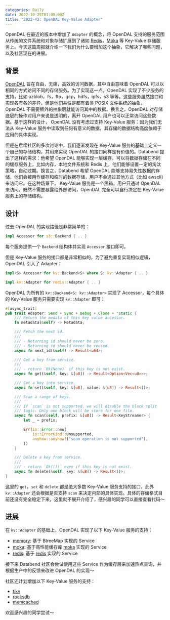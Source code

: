 ```yaml
---
categories: Daily
date: 2022-10-25T01:00:00Z
title: "2022-42: OpenDAL Key-Value Adapter"
---
```


OpenDAL 在最近的版本中增加了 `Adapter` 的概念，将 OpenDAL 支持的服务范围从传统的文件系统和对象存储扩展到了诸如 [Redis](https://redis.io/)，[Moka](https://github.com/moka-rs/moka) 等 Key-Value 存储服务上。今天这篇周报就介绍一下我们为什么要增加这个抽象，它解决了哪些问题，以及社区现在的进展。

## 背景

[OpenDAL](https://github.com/datafuselabs/opendal) 旨在自由，无痛，高效的访问数据，其中自由意味着 OpenDAL 可以以相同的方式访问不同的存储服务。为了实现这一点，OpenDAL 实现了不少服务的支持，比如 azblob，fs，ftp，gcp，hdfs，ipfs，s3 等等。这些服务虽然接口和实现各有各的差异，但是他们共性是都有着类 POSIX 文件系统的抽象，OpenDAL 不需要额外的抽象层就能访问其中的数据。换言之，OpenDAL 对存储底层的操作对用户来说是透明的，离开 OpenDAL 用户也可以正常访问这些数据。基于这样的设计， OpenDAL 没有考虑过支持 Key-Value 服务：因为我们无法从 Key-Value 服务中读取到任何有意义的数据，其存储的数据结构高度依赖于应用的具体实现。

但是在后续社区的多次讨论中，我们逐渐发现在 Key-Value 服务的基础上定义一个自己的存储结构，并用来实现 OpenDAL 的接口同样是有价值的。Databend 提出了这样的需求：他希望 OpenDAL 能够实现一层缓存，可以将数据存储在不同的缓存服务上，比如内存，本地文件系统和 Redis 上，他们能够设置一定的淘汰策略，自动过期。换言之，Databend 希望 OpenDAL 能够支持易失性数据的存储，他们会被用作缓存和临时的数据存储，用户不会通过其他方式（比如 awscli）来访问它。在这种场景下， Key-Value 服务是一个黑箱，用户只通过 OpenDAL 来访问。既然不需要暴露给外部访问，OpenDAL 完全可以自行决定在 Key-Value 服务上的存储结构。

## 设计

过去 OpenDAL 的实现路径是非常简单的：

```rust
impl Accessor for s3::Backend { .. }
```

每个服务提供一个 `Backend` 结构体并实现 `Accessor` 接口即可。

但是 Key-Value 服务的接口都是非常相似的，为了避免重复实现相似逻辑，OpenDAL 引入了 Adapter：


```rust
impl<S> Accessor for kv::Backend<S> where S: kv::Adapter { .. }

impl kv::Adapter for redis::Adapter { .. }
```

OpenDAL 为所有的 `kv::Backend<S: kv::Adapter>` 实现了 Accessor，每个具体的 Key-Value 服务只需要实现 `kv::Adapter` 即可：

```rust
#[async_trait]
pub trait Adapter: Send + Sync + Debug + Clone + 'static {
    /// Return the medata of this key value accessor.
    fn metadata(&self) -> Metadata;

    /// Fetch the next id.
    ///
    /// - Returning id should never be zero.
    /// - Returning id should never be reused.
    async fn next_id(&self) -> Result<u64>;

    /// Get a key from service.
    ///
    /// - return `Ok(None)` if this key is not exist.
    async fn get(&self, key: &[u8]) -> Result<Option<Vec<u8>>>;

    /// Set a key into service.
    async fn set(&self, key: &[u8], value: &[u8]) -> Result<()>;

    /// Scan a range of keys.
    ///
    /// If `scan` is not supported, we will disable the block split
    /// logic. Only one block will be store for one file.
    async fn scan(&self, prefix: &[u8]) -> Result<KeyStreamer> {
        let _ = prefix;

        Err(io::Error::new(
            io::ErrorKind::Unsupported,
            anyhow::anyhow!("scan operation is not supported"),
        ))
    }

    /// Delete a key from service.
    ///
    /// - return `Ok(())` even if this key is not exist.
    async fn delete(&self, key: &[u8]) -> Result<()>;
}
```

这里的 `get`，`set` 和 `delete` 都是绝大多数 Key-Value 服务支持的接口，此外 `kv::Adapter` 还会根据是否支持 `scan` 来决定内部的具体实现。具体的存储格式目前还没有完全稳定下来，这里就不展开介绍了，感兴趣的同学可以直接查看代码～

## 进展

在 `kv::Adapter` 的基础上，OpenDAL 实现了以下 Key-Value 服务的支持：

- [memory](https://opendal.databend.rs/opendal/services/memory/index.html): 基于 BtreeMap 实现的 Service
- [moka](https://opendal.databend.rs/opendal/services/moka/index.html): 基于高性能缓存库 [moka](https://github.com/moka-rs/moka) 实现的 Service
- [redis](https://opendal.databend.rs/opendal/services/redis/index.html): 基于 [redis](https://redis.io/) 实现的 Service

接下来 Databend 社区会尝试使用这些 Service 作为缓存层来加速热点查询，并根据生产中的反馈来改进 OpenDAL 的实现～

社区还计划增加以下 Key-Value 服务的支持：

- [tikv](https://github.com/datafuselabs/opendal/issues/854)
- [rocksdb](https://github.com/datafuselabs/opendal/issues/855)
- [memcached](https://github.com/datafuselabs/opendal/issues/856)

欢迎感兴趣的同学尝试～
